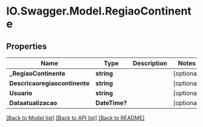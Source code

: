 # IO.Swagger.Model.RegiaoContinente
## Properties

Name | Type | Description | Notes
------------ | ------------- | ------------- | -------------
**_RegiaoContinente** | **string** |  | [optional] 
**Descricaoregiaocontinente** | **string** |  | [optional] 
**Usuario** | **string** |  | [optional] 
**Dataatualizacao** | **DateTime?** |  | [optional] 

[[Back to Model list]](../README.md#documentation-for-models) [[Back to API list]](../README.md#documentation-for-api-endpoints) [[Back to README]](../README.md)

